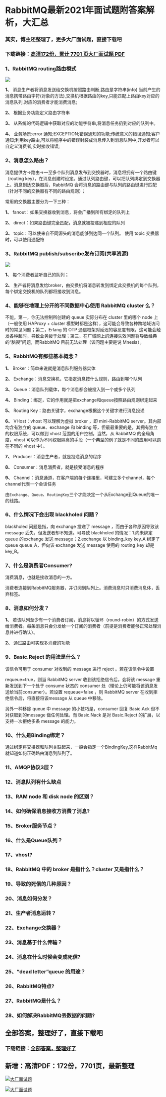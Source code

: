 # RabbitMQ最新2021年面试题附答案解析，大汇总

### 其实，博主还整理了，更多大厂面试题，直接下载吧

### 下载链接：[高清172份，累计 7701 页大厂面试题  PDF](https://github.com/souyunku/DevBooks/blob/master/docs/index.md)



### 1、RabbitMQ routing路由模式

![](https://gitee.com/souyunkutech/souyunku-home/raw/master/images/souyunku-web/2020/5/2/030/5/35_7.png#alt=35%5C_7.png)

**1、** 消息生产者将消息发送给交换机按照路由判断,路由是字符串(info) 当前产生的消息携带路由字符(对象的方法),交换机根据路由的key,只能匹配上路由key对应的消息队列,对应的消费者才能消费消息;

**2、** 根据业务功能定义路由字符串

**3、** 从系统的代码逻辑中获取对应的功能字符串,将消息任务扔到对应的队列中。

**4、** 业务场景:error 通知;EXCEPTION;错误通知的功能;传统意义的错误通知;客户通知;利用key路由,可以将程序中的错误封装成消息传入到消息队列中,开发者可以自定义消费者,实时接收错误;


### 2、消息怎么路由？

消息提供方->路由->一至多个队列消息发布到交换器时，消息将拥有一个路由键（routing key），在消息创建时设定。通过队列路由键，可以把队列绑定到交换器上。消息到达交换器后，RabbitMQ 会将消息的路由键与队列的路由键进行匹配（针对不同的交换器有不同的路由规则）；

常用的交换器主要分为一下三种：

**1、** fanout：如果交换器收到消息，将会广播到所有绑定的队列上

**2、** direct：如果路由键完全匹配，消息就被投递到相应的队列

**3、** topic：可以使来自不同源头的消息能够到达同一个队列。 使用 topic 交换器时，可以使用通配符


### 3、RabbitMQ publish/subscribe发布订阅(共享资源)

![](https://gitee.com/souyunkutech/souyunku-home/raw/master/images/souyunku-web/2020/5/2/030/5/35_6.png#alt=35%5C_6.png)

**1、** 每个消费者监听自己的队列；

**2、** 生产者将消息发给broker，由交换机将消息转发到绑定此交换机的每个队列，每个绑定交换机的队列都将接收到消息。


### 4、能够在地理上分开的不同数据中心使用 RabbitMQ cluster 么？

不能。第一，你无法控制所创建的 queue 实际分布在 cluster 里的哪个 node 上（一般使用 HAProxy + cluster 模型时都是这样），这可能会导致各种跨地域访问时的常见问题；第二，Erlang 的 OTP 通信框架对延迟的容忍度有限，这可能会触发各种超时，导致业务疲于处理；第三，在广域网上的连接失效问题将导致经典的“脑裂”问题，而RabbitMQ 目前无法处理（该问题主要是说 Mnesia）。


### 5、RabbitMQ有那些基本概念？

**1、** Broker：简单来说就是消息队列服务器实体

**2、** Exchange：消息交换机，它指定消息按什么规则，路由到哪个队列

**3、** Queue：消息队列载体，每个消息都会被投入到一个或多个队列

**4、** Binding：绑定，它的作用就是把exchange和queue按照路由规则绑定起来

**5、** Routing Key：路由关键字，exchange根据这个关键字进行消息投递

**6、** VHost：vhost 可以理解为虚拟 broker ，即 mini-RabbitMQ server。其内部均含有独立的 queue、exchange 和 binding 等，但最最重要的是，其拥有独立的权限系统，可以做到 vhost 范围的用户控制。当然，从 RabbitMQ 的全局角度，vhost 可以作为不同权限隔离的手段（一个典型的例子就是不同的应用可以跑在不同的 vhost 中）。

**7、** Producer：消息生产者，就是投递消息的程序

**8、** Consumer：消息消费者，就是接受消息的程序

**9、** Channel：消息通道，在客户端的每个连接里，可建立多个channel，每个channel代表一个会话任务

由`Exchange`、`Queue`、`RoutingKey`三个才能决定一个从Exchange到Queue的唯一的线路。


### 6、什么情况下会出现 blackholed 问题？

blackholed 问题是指，向 exchange 投递了 message ，而由于各种原因导致该message 丢失，但发送者却不知道。可导致 blackholed 的情况：1.向未绑定 queue 的exchange 发送 message；2.exchange 以 binding_key key_A 绑定了 queue queue_A，但向该 exchange 发送 message 使用的 routing_key 却是 key_B。


### 7、什么是消费者Consumer?

消费消息，也就是接收消息的一方。

消费者连接到RabbitMQ服务器，并订阅到队列上。消费消息时只消费消息体，丢弃标签。


### 8、消息如何分发？

**1、** 若该队列至少有一个消费者订阅，消息将以循环（round-robin）的方式发送给消费者。每条消息只会分发给一个订阅的消费者（前提是消费者能够正常处理消息并进行确认）。

**2、** 通过路由可实现多消费的功能


### 9、Basic.Reject 的用法是什么？

该信令可用于 consumer 对收到的 message 进行 reject 。若在该信令中设置

requeue=true，则当 RabbitMQ server 收到该拒绝信令后，会将该 message 重新发送到下一个处于 consume 状态的 consumer 处（理论上仍可能将该消息发送给当前consumer）。若设置 requeue=false ，则 RabbitMQ server 在收到拒绝信令后，将直接将该message 从 queue 中移除。

另外一种移除 queue 中 message 的小技巧是，consumer 回复 Basic.Ack 但不对获取到的message 做任何处理。而 Basic.Nack 是对 Basic.Reject 的扩展，以支持一次拒绝多条 message 的能力。



### 10、什么是Binding绑定？

通过绑定将交换器和队列关联起来，一般会指定一个BindingKey,这样RabbitMq就知道如何正确路由消息到队列了。


### 11、AMQP协议3层？
### 12、消息队列有什么缺点
### 13、RAM node 和 disk node 的区别？
### 14、如何确保消息接收方消费了消息?
### 15、Broker服务节点？
### 16、什么是Queue队列？
### 17、vhost?
### 18、RabbitMQ 中的 broker 是指什么？cluster 又是指什么？
### 19、导致的死信的几种原因？
### 20、消息如何分发？
### 21、生产者消息运转？
### 22、Exchange交换器？
### 23、消息基于什么传输？
### 24、消息在什么时候会变成死信?
### 25、“dead letter”queue 的用途？
### 26、RabbitMQ特点?
### 27、RabbitMQ是什么？
### 28、如何解决RabbitMQ丢数据的问题?




## 全部答案，整理好了，直接下载吧

### 下载链接：[全部答案，整理好了](https://www.souyunku.com/wp-content/uploads/weixin/githup-weixin-2.png)




## 新增：高清PDF：172份，7701页，最新整理

[![大厂面试题](https://www.souyunku.com/wp-content/uploads/weixin/mst.png "架构师专栏")](https://www.souyunku.com/wp-content/uploads/weixin/githup-weixin.png "架构师专栏")

[![大厂面试题](https://www.souyunku.com/wp-content/uploads/weixin/githup-weixin.png "架构师专栏")](https://www.souyunku.com/wp-content/uploads/weixin/githup-weixin.png "架构师专栏")
